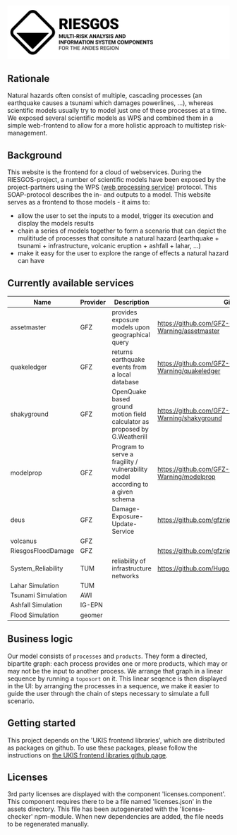 ![RIESGOS Logo](src/assets/logos/riesgos_base_small_en.svg "RIESGOS Logo")

## Rationale
Natural hazards often consist of multiple, cascading processes (an earthquake causes a tsunami which damages powerlines, ...), whereas scientific models usually try to model just one of these processes at a time.
We exposed several scientific models as WPS and combined them in a simple web-frontend to allow for a more holistic approach to multistep risk-management.


## Background
This website is the frontend for a cloud of webservices. During the RIESGOS-project, a number of scientific models have been exposed by the project-partners using the WPS ([web processing service](https://www.ogc.org/standards/wps)) protocol. This SOAP-protocol describes the in- and outputs to a model. This website serves as a frontend to those models - it aims to:
 - allow the user to set the inputs to a model, trigger its execution and display the models results
 - chain a series of models together to form a scenario that can depict the mulititude of processes that consitute a natural hazard (earthquake + tsunami + infrastructure, volcanic eruption + ashfall + lahar, ...)
 - make it easy for the user to explore the range of effects a natural hazard can have

## Currently available services

| Name               | Provider | Description                                                                    | Github                                                      |
|--------------------|----------|--------------------------------------------------------------------------------|-------------------------------------------------------------|
| assetmaster        | GFZ      | provides exposure models upon geographical query                               | https://github.com/GFZ-Centre-for-Early-Warning/assetmaster |
| quakeledger        | GFZ      | returns earthquake events from a local database                                | https://github.com/GFZ-Centre-for-Early-Warning/quakeledger |
| shakyground        | GFZ      | OpenQuake based ground motion field calculator as proposed by G.Weatherill     | https://github.com/GFZ-Centre-for-Early-Warning/shakyground |
| modelprop          | GFZ      | Program to serve a fragility / vulnerability model according to a given schema | https://github.com/GFZ-Centre-for-Early-Warning/modelprop   |
| deus               | GFZ      | Damage-Exposure-Update-Service                                                 | https://github.com/gfzriesgos/deus                          |
| volcanus           | GFZ      |                                                                                |                                                             |
| RiesgosFloodDamage | GFZ      |                                                                                | https://github.com/gfzriesgos/RiesgosFloodDamage            |
| System_Reliability | TUM      | reliability of infrastructure networks                                         | https://github.com/HugoRosero/System_Reliability            |
| Lahar Simulation   | TUM      |                                                                                |                                                             |
| Tsunami Simulation | AWI      |                                                                                |                                                             |
| Ashfall Simulation | IG-EPN   |                                                                                |                                                             |
| Flood Simulation   | geomer   |                                                                                |                                                             |


## Business logic
Our model consists of `processes` and `products`. They form a directed, bipartite graph: each process provides one or more products, which may or may not be the input to another process. We arrange that graph in a linear sequence by running a `toposort` on it. This linear seqence is then displayed in the UI: by arranging the processes in a sequence, we make it easier to guide the user through the chain of steps necessary to simulate a full scenario. 


## Getting started
This project depends on the 'UKIS frontend libraries', which are distributed as packages on github. To use these packages, please follow the instructions on [the UKIS frontend libraries github page](https://github.com/dlr-eoc/ukis-frontend-libraries).

## Licenses
3rd party licenses are displayed with the component 'licenses.component'. This component requires there to be a file named 'licenses.json' in the assets directory. 
This file has been autogenerated with the 'license-checker' npm-module. When new dependencies are added, the file needs to be regenerated manually.

